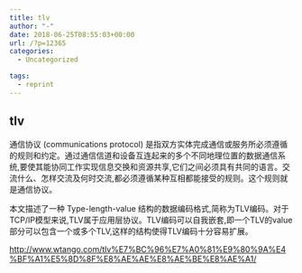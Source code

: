 ```yaml
---
title: tlv
author: "-"
date: 2018-06-25T08:55:03+00:00
url: /?p=12365
categories:
  - Uncategorized

tags:
  - reprint
---
```

## tlv
通信协议 (communications protocol) 是指双方实体完成通信或服务所必须遵循的规则和约定。通过通信信道和设备互连起来的多个不同地理位置的数据通信系统,要使其能协同工作实现信息交换和资源共享,它们之间必须具有共同的语言。交流什么、怎样交流及何时交流,都必须遵循某种互相都能接受的规则。这个规则就是通信协议。

本文描述了一种 Type-length-value 结构的数据编码格式,简称为TLV编码。对于TCP/IP模型来说,TLV属于应用层协议。TLV编码可以自我嵌套,即一个TLV的value部分可以包含一个或多个TLV,这样的结构使得TLV编码十分容易扩展。

http://www.wtango.com/tlv%E7%BC%96%E7%A0%81%E9%80%9A%E4%BF%A1%E5%8D%8F%E8%AE%AE%E8%AE%BE%E8%AE%A1/
